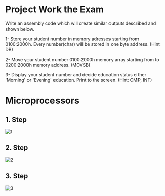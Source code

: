 
# Project Work the Exam

Write an assembly code which will create similar outputs described and shown below.

1- Store your student number in memory adresses starting from 0100:2000h. Every number(char) will be stored in one byte address. (Hint DB)  

2- Move your student number 0100:2000h memory array starting from to 0200:2000h memory address. (MOVSB)  

3- Display your student number and decide education status either 'Morning' or 'Evening' education. Print to the screen. (Hint: CMP, INT)  

#  Microprocessors 
## 1. Step

![1](https://github.com/CEN-214-Microprocessors-Lab/final-ibrahimgcm/assets/68804273/7cb046c0-5483-42e8-aa42-86c265cfed8c)

## 2. Step

![2](https://github.com/CEN-214-Microprocessors-Lab/final-ibrahimgcm/assets/68804273/bd53160f-3538-4c80-8970-5d3e43e7be29)

## 3. Step

![3](https://github.com/CEN-214-Microprocessors-Lab/final-ibrahimgcm/assets/68804273/992cc359-cbc4-409d-96a3-98f35f555d2f)

